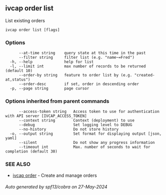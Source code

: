 ## ivcap order list

List existing orders

```
ivcap order list [flags]
```

### Options

```
      --at-time string    query state at this time in the past
      --filter string     filter list (e.g. "name~=Fred")
  -h, --help              help for list
  -l, --limit int         max number of records to be returned (default 10)
      --order-by string   feature to order list by (e.g. "created-at,status")
      --order-desc        if set, order in descending order
  -p, --page string       page cursor
```

### Options inherited from parent commands

```
      --access-token string   Access token to use for authentication with API server [IVCAP_ACCESS_TOKEN]
      --context string        Context (deployment) to use
      --debug                 Set logging level to DEBUG
      --no-history            Do not store history
  -o, --output string         Set format for displaying output [json, yaml]
      --silent                Do not show any progress information
      --timeout int           Max. number of seconds to wait for completion (default 30)
```

### SEE ALSO

* [ivcap order](ivcap_order.md)	 - Create and manage orders 

###### Auto generated by spf13/cobra on 27-May-2024
